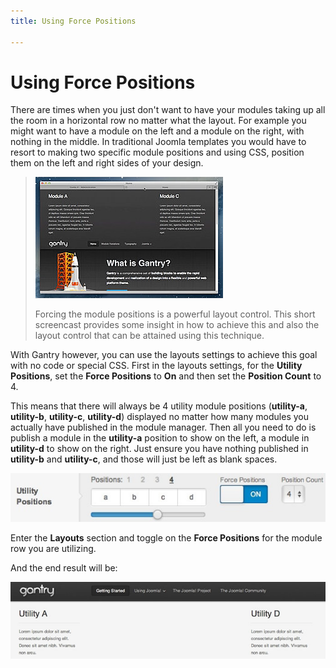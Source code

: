 ```yaml
---
title: Using Force Positions

---
```


Using Force Positions
=====================
There are times when you just don't want to have your modules taking up all the room in a horizontal row no matter what the layout. For example you might want to have a module on the left and a module on the right, with nothing in the middle. In traditional Joomla templates you would have to resort to making two specific module positions and using CSS, position them on the left and right sides of your design.

> [![](../assets/g4-forcepos.jpg)](#)
>
> Forcing the module positions is a powerful layout control. This short screencast provides some insight in how to achieve this and also the layout control that can be attained using this technique.

With Gantry however, you can use the layouts settings to achieve this goal with no code or special CSS. First in the layouts settings, for the **Utility Positions**, set the **Force Positions** to **On** and then set the **Position Count** to 4.

This means that there will always be 4 utility module positions (**utility-a**, **utility-b**, **utility-c**, **utility-d**) displayed no matter how many modules you actually have published in the module manager. Then all you need to do is publish a module in the **utility-a** position to show on the left, a module in **utility-d** to show on the right. Just ensure you have nothing published in **utility-b** and **utility-c**, and those will just be left as blank spaces.

![](assets/force-positions1.jpg)

Enter the **Layouts** section and toggle on the **Force Positions** for the module row you are utilizing.


And the end result will be:

![](assets/force-positions2.jpg)
